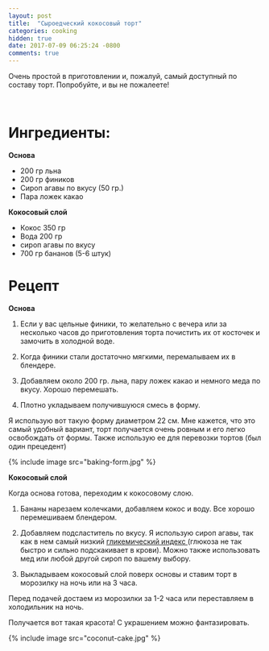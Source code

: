 ```yaml
---
layout: post
title:  "Сыроедческий кокосовый торт"
categories: cooking
hidden: true
date: 2017-07-09 06:25:24 -0800
comments: true 
---
```

Очень простой в приготовлении и, пожалуй, самый доступный по составу торт. 
Попробуйте, и вы не пожалеете!
<!--separate--> 
# **Ингредиенты:**

**Основа**
* 200 гр льна
* 200 гр фиников
* Сироп агавы по вкусу (50 гр.)
* Пара ложек какао

**Кокосовый слой**
* Кокос 350 гр
* Вода 200 гр
* сироп агавы по вкусу
* 700 гр бананов (5-6 штук)

# **Рецепт**

**Основа**

1. Если у вас цельные финики, то желательно с вечера или за несколько часов до приготовления торта почистить их от косточек и замочить в холодной воде. 

2. Когда финики стали достаточно мягкими, перемалываем их в блендере.

3. Добавляем около 200 гр. льна, пару ложек какао и немного меда по вкусу. Хорошо перемешать.

4. Плотно укладываем получившуюся смесь в форму. 

Я использую вот такую форму диаметром 22 см. Мне кажется, что это самый удобный вариант, торт получается очень ровным и его легко освобождать от формы. Также использую ее для перевозки тортов (был один прецедент)

{% include image src="baking-form.jpg" %}

**Кокосовый слой**

Когда основа готова, переходим к кокосовому слою. 

1. Бананы нарезаем колечками, добавляем кокос и воду. Все хорошо перемешиваем блендером.

2. Добавляем подсластитель по вкусу. Я использую сироп агавы, так как в нем самый низкий  <a href="http://sportwiki.to/%D0%93%D0%BB%D0%B8%D0%BA%D0%B5%D0%BC%D0%B8%D1%87%D0%B5%D1%81%D0%BA%D0%B8%D0%B9_%D0%B8%D0%BD%D0%B4%D0%B5%D0%BA%D1%81" target="_blank">гликемический индекс </a> (глюкоза не так быстро и сильно подскакивает в крови). Можно также использовать мед или любой другой сироп по вашему выбору.

3. Выкладываем кокосовый слой поверх основы и ставим торт в морозилку на ночь или на 3 часа.

Перед подачей достаем из морозилки за 1-2 часа или переставляем в холодильник на ночь.

Получается вот такая красота! С украшением можно фантазировать.

{% include image src="coconut-cake.jpg" %}
 
